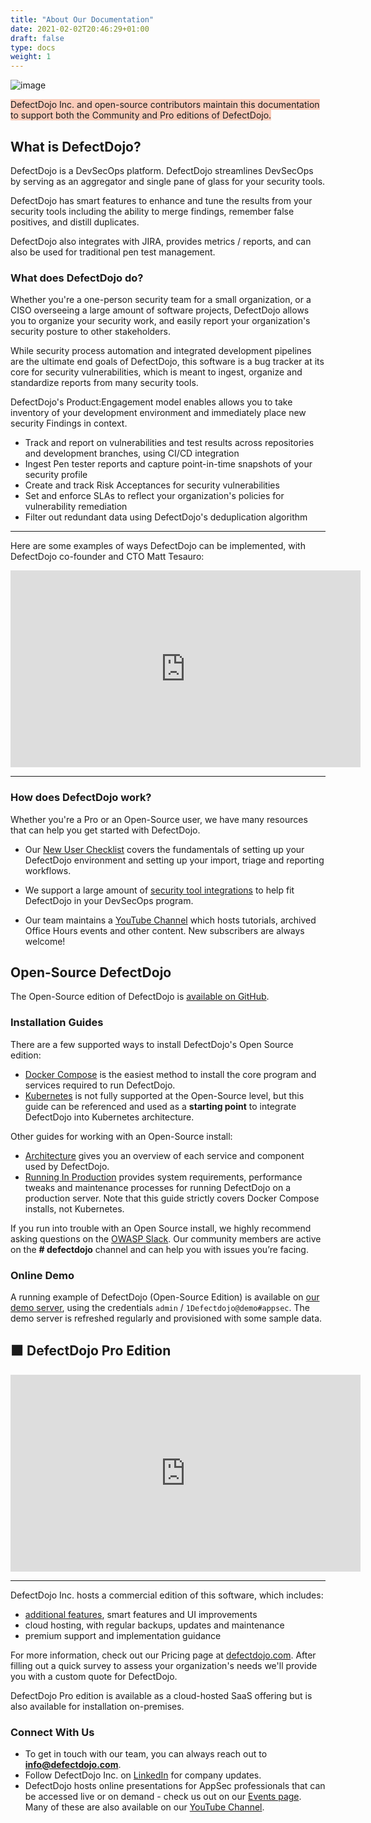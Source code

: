```yaml
---
title: "About Our Documentation"
date: 2021-02-02T20:46:29+01:00
draft: false
type: docs
weight: 1
---
```


![image](images/dashboard.png)


<span style="background-color:rgba(242, 86, 29, 0.3)">DefectDojo Inc. and open-source contributors maintain this documentation to support both the Community and Pro editions of DefectDojo.</span>

## What is DefectDojo?

DefectDojo is a DevSecOps platform. DefectDojo streamlines DevSecOps by serving as an aggregator and single pane of glass for your security tools.

DefectDojo has smart features to enhance and tune the results from your security tools including the ability to merge findings, remember false positives, and distill duplicates.

DefectDojo also integrates with JIRA, provides metrics / reports, and can also be used for traditional pen test management.

### What does DefectDojo do?

Whether you're a one-person security team for a small organization, or a CISO overseeing a large amount of software projects, DefectDojo allows you to organize your security work, and easily report your organization's security posture to other stakeholders.

While security process automation and integrated development pipelines are the ultimate end goals of DefectDojo, this software is a bug tracker at its core for security vulnerabilities, which is meant to ingest, organize and standardize reports from many security tools.

DefectDojo's Product:Engagement model enables allows you to take inventory of your development environment and immediately place new security Findings in context.

- Track and report on vulnerabilities and test results across repositories and development branches, using CI/CD integration
- Ingest Pen tester reports and capture point-in-time snapshots of your security profile
- Create and track Risk Acceptances for security vulnerabilities
- Set and enforce SLAs to reflect your organization's policies for vulnerability remediation
- Filter out redundant data using DefectDojo's deduplication algorithm

---
Here are some examples of ways DefectDojo can be implemented, with DefectDojo co-founder and CTO Matt Tesauro:
<iframe width="560" height="315" src="https://www.youtube.com/embed/44vv-KspHBs?si=OwfGHs2VTQ886-FB" title="YouTube video player" frameborder="0" allow="accelerometer; autoplay; clipboard-write; encrypted-media; gyroscope; picture-in-picture; web-share" referrerpolicy="strict-origin-when-cross-origin" allowfullscreen></iframe>

---


### How does DefectDojo work?

Whether you're a Pro or an Open-Source user, we have many resources that can help you get started with DefectDojo.

- Our [New User Checklist](../new_user_checklist) covers the fundamentals of setting up your DefectDojo environment and setting up your import, triage and reporting workflows.

- We support a large amount of [security tool integrations](/en/connecting_your_tools/parsers/) to help fit DefectDojo in your DevSecOps program.

- Our team maintains a [YouTube Channel](https://www.youtube.com/@defectdojo) which hosts tutorials, archived Office Hours events and other content. New subscribers are always welcome!

## Open-Source DefectDojo

The Open-Source edition of DefectDojo is [available on GitHub](https://github.com/DefectDojo/django-DefectDojo).

### Installation Guides

There are a few supported ways to install DefectDojo's Open Source edition:

- [Docker Compose](https://github.com/DefectDojo/django-DefectDojo/blob/master/readme-docs/DOCKER.md) is the easiest method to install the core program and services required to run DefectDojo.
- [Kubernetes](https://github.com/DefectDojo/django-DefectDojo/blob/dev/readme-docs/KUBERNETES.md) is not fully supported at the Open-Source level, but this guide can be referenced and used as a **starting point** to integrate DefectDojo into Kubernetes architecture.

Other guides for working with an Open-Source install:
- [Architecture](/en/open_source/installation/architecture/) gives you an overview of each service and component used by DefectDojo.
- [Running In Production](/en/open_source/installation/running-in-production/) provides system requirements, performance tweaks and maintenance processes for running DefectDojo on a production server.  Note that this guide strictly covers Docker Compose installs, not Kubernetes.

If you run into trouble with an Open Source install, we highly recommend asking questions on the [OWASP Slack](https://owasp.org/slack/invite). Our community members are active on the **# defectdojo** channel and can help you with issues you’re facing.

### Online Demo

A running example of DefectDojo (Open-Source Edition) is available on [our demo server](https://demo.defectdojo.org), using the credentials `admin` / `1Defectdojo@demo#appsec`. The demo server is refreshed regularly and provisioned with some sample data.

## 🟧 DefectDojo Pro Edition

<iframe width="560" height="315" src="https://www.youtube.com/embed/XUES0mCCGOI?si=2GEnd1iHlLcQE0R3" title="YouTube video player" frameborder="0" allow="accelerometer; autoplay; clipboard-write; encrypted-media; gyroscope; picture-in-picture; web-share" referrerpolicy="strict-origin-when-cross-origin" allowfullscreen></iframe>

---

DefectDojo Inc. hosts a commercial edition of this software, which includes:

- [additional features](../pro_features), smart features and UI improvements
- cloud hosting, with regular backups, updates and maintenance
- premium support and implementation guidance

For more information, check out our Pricing page at [defectdojo.com](https://defectdojo.com/pricing).  After filling out a quick survey to assess your organization's needs we'll provide you with a custom quote for DefectDojo.

DefectDojo Pro edition is available as a cloud-hosted SaaS offering but is also available for installation on-premises.

### Connect With Us

* To get in touch with our team, you can always reach out to **info@defectdojo.com**.
* Follow DefectDojo Inc. on [LinkedIn](https://www.linkedin.com/company/33245534) for company updates.
* DefectDojo hosts online presentations for AppSec professionals that can be accessed live or on demand - check us out on our [Events page](https://defectdojo.com/events). Many of these are also available on our [YouTube Channel](https://www.youtube.com/@defectdojo).
